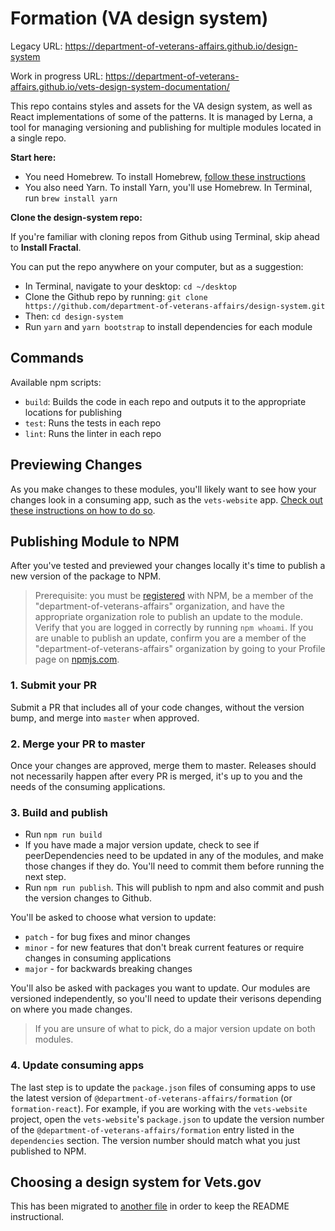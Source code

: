 # Formation (VA design system)

Legacy URL: https://department-of-veterans-affairs.github.io/design-system

Work in progress URL: https://department-of-veterans-affairs.github.io/vets-design-system-documentation/

This repo contains styles and assets for the VA design system, as well as React implementations of some of the patterns. It is managed by Lerna, a tool for managing versioning and publishing for multiple modules located in a single repo.

**Start here:**

- You need Homebrew. To install Homebrew, [follow these instructions](https://www.howtogeek.com/211541/homebrew-for-os-x-easily-installs-desktop-apps-and-terminal-utilities/)
- You also need Yarn. To install Yarn, you'll use Homebrew. In Terminal, run `brew install yarn`

**Clone the design-system repo:**

If you're familiar with cloning repos from Github using Terminal, skip ahead to **Install Fractal**.

You can put the repo anywhere on your computer, but as a suggestion:
- In Terminal, navigate to your desktop: `cd ~/desktop`
- Clone the Github repo by running: `git clone https://github.com/department-of-veterans-affairs/design-system.git`
- Then: `cd design-system`
- Run `yarn` and `yarn bootstrap` to install dependencies for each module

## Commands

Available npm scripts:

- `build`: Builds the code in each repo and outputs it to the appropriate locations for publishing
- `test`: Runs the tests in each repo
- `lint`: Runs the linter in each repo

## Previewing Changes

As you make changes to these modules, you'll likely want to see how your changes look in a consuming app, such as the `vets-website` app. [Check out these instructions on how to do so](./previewing-changes.md).

## Publishing Module to NPM

After you've tested and previewed your changes locally it's time to publish a new version of the package to NPM.

> Prerequisite: you must be [registered](https://docs.npmjs.com/getting-started/publishing-npm-packages) with NPM, be a member of the "department-of-veterans-affairs" organization, and have the appropriate organization role to publish an update to the module. Verify that you are logged in correctly by running `npm whoami`. If you are unable to publish an update, confirm you are a member of the "department-of-veterans-affairs" organization by going to your Profile page on [npmjs.com](https://www.npmjs.com).

### 1. Submit your PR

Submit a PR that includes all of your code changes, without the version bump, and merge into `master` when approved.

### 2. Merge your PR to master

Once your changes are approved, merge them to master. Releases should not necessarily happen after every PR is merged, it's up to you and the needs of the consuming applications.

### 3. Build and publish

* Run `npm run build`
* If you have made a major version update, check to see if peerDependencies need to be updated in any of the modules, and make those changes if they do. You'll need to commit them before running the next step.
* Run `npm run publish`. This will publish to npm and also commit and push the version changes to Github.

You'll be asked to choose what version to update:

- `patch` - for bug fixes and minor changes
- `minor` - for new features that don't break current features or require changes in consuming applications
- `major` - for backwards breaking changes

You'll also be asked with packages you want to update. Our modules are versioned independently, so you'll need to update their verisons depending on where you made changes.

> If you are unsure of what to pick, do a major version update on both modules.

### 4. Update consuming apps

The last step is to update the `package.json` files of consuming apps to use the latest version of `@department-of-veterans-affairs/formation` (or `formation-react`). For example, if you are working with the `vets-website` project, open the `vets-website`'s `package.json` to update the version number of the `@department-of-veterans-affairs/formation` entry listed in the `dependencies` section. The version number should match what you just published to NPM.

## Choosing a design system for Vets.gov

This has been migrated to [another file](research.md) in order to keep the README instructional.
